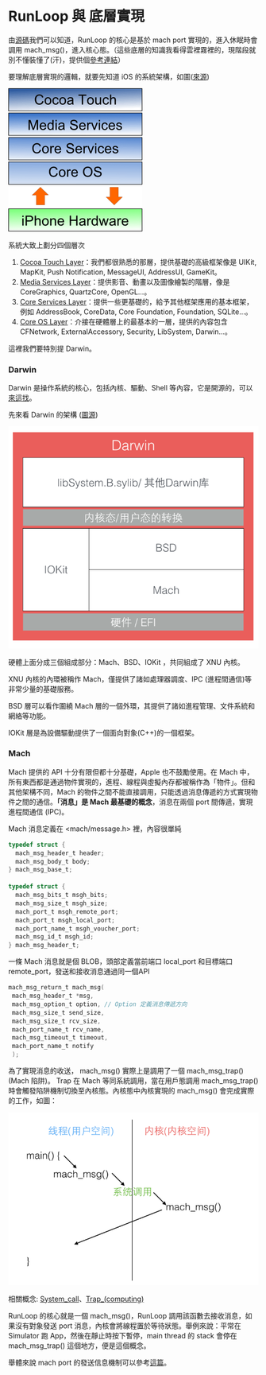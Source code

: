# RunLoop 與 底層實現

由[源碼](https://opensource.apple.com/source/CF/CF-855.17/CFRunLoop.c)我們可以知道，RunLoop 的核心是基於 mach port 實現的，進入休眠時會調用 mach\_msg\(\)，進入核心態。（這些底層的知識我看得雲裡霧裡的，現階段就別不懂裝懂了\(汗\)，提供個[參考連結](https://www.jianshu.com/p/85e931636f27)）

要理解底層實現的邏輯，就要先知道 iOS 的系統架構，如圖\([來源](https://blog.ibireme.com/2015/05/18/runloop/)\)

![](.gitbook/assets/xiphone_os_architecture.png.pagespeed.ic.bt8hfmeqsq.webp)

系統大致上劃分四個層次

1. [Cocoa Touch Layer](https://www.techotopia.com/index.php/The_iPhone_OS_Cocoa_Touch_Layer)：我們都很熟悉的那層，提供基礎的高級框架像是 UIKit, MapKit, Push Notification, MessageUI, AddressUI, GameKit。
2. [Media Services Layer](https://www.techotopia.com/index.php/The_iPhone_OS_Media_Layer)：提供影音、動畫以及圖像繪製的階層，像是 CoreGraphics, QuartzCore, OpenGL...。
3. [Core Services Layer](https://www.techotopia.com/index.php/The_iPhone_OS_Core_Services_Layer)：提供一些更基礎的，給予其他框架應用的基本框架，例如 AddressBook, CoreData, Core Foundation, Foundation, SQLite...。
4. [Core OS Layer](https://www.techotopia.com/index.php/The_iPhone_OS_Core_OS_Layer)：介接在硬體層上的最基本的一層，提供的內容包含 CFNetwork, ExternalAccessory, Security,  LibSystem, Darwin...。

這裡我們要特別提 Darwin。

### Darwin

Darwin 是操作系統的核心，包括內核、驅動、Shell 等內容，它是開源的，可以[來這找](https://github.com/apple/darwin-xnu)。

先來看 Darwin 的架構 \([圖源](https://blog.ibireme.com/2015/05/18/runloop/)\)

![](.gitbook/assets/runloop_4.png)

硬體上面分成三個組成部分：Mach、BSD、IOKit ，共同組成了 XNU 內核。

XNU 內核的內環被稱作 Mach，僅提供了諸如處理器調度、IPC \(進程間通信\)等非常少量的基礎服務。  


BSD 層可以看作圍繞 Mach 層的一個外環，其提供了諸如進程管理、文件系統和網絡等功能。  


IOKit 層是為設備驅動提供了一個面向對象\(C++\)的一個框架。  


### Mach

Mach 提供的 API 十分有限但都十分基礎，Apple 也不鼓勵使用。在 Mach 中，所有東西都是通過物件實現的，進程、線程與虛擬內存都被稱作為「物件」。但和其他架構不同，Mach 的物件之間不能直接調用，只能透過消息傳遞的方式實現物件之間的通信。**「消息」是 Mach 最基礎的概念**，消息在兩個 port 間傳遞，實現進程間通信 \(IPC\)。

Mach 消息定義在 &lt;mach/message.h&gt; 裡，內容很單純

```c
typedef struct {
  mach_msg_header_t header;
  mach_msg_body_t body;
} mach_msg_base_t;

typedef struct {
  mach_msg_bits_t msgh_bits;
  mach_msg_size_t msgh_size;
  mach_port_t msgh_remote_port;
  mach_port_t msgh_local_port;
  mach_port_name_t msgh_voucher_port;
  mach_msg_id_t msgh_id;
} mach_msg_header_t;
```

一條 Mach 消息就是個 BLOB，頭部定義當前端口 local\_port 和目標端口 remote\_port，發送和接收消息通過同一個API

```c
mach_msg_return_t mach_msg(
 mach_msg_header_t *msg,
 mach_msg_option_t option, // Option 定義消息傳遞方向
 mach_msg_size_t send_size,
 mach_msg_size_t rcv_size,
 mach_port_name_t rcv_name,
 mach_msg_timeout_t timeout,
 mach_port_name_t notify
 );
```

為了實現消息的收送， mach\_msg\(\) 實際上是調用了一個 mach\_msg\_trap\(\) \(Mach 陷阱\)。 Trap 在 Mach 等同系統調用，當在用戶態調用 mach\_msg\_trap\(\) 時會觸發陷阱機制切換至內核態。內核態中內核實現的 mach\_msg\(\) 會完成實際的工作，如圖：

![](.gitbook/assets/runloop_5.png)

相關概念: [System\_call](https://en.wikipedia.org/wiki/System_call)、[Trap\_\(computing\)](https://en.wikipedia.org/wiki/Trap_%28computing%29)

RunLoop 的核心就是一個 mach\_msg\(\)，RunLoop 調用該函數去接收消息，如果沒有對象發送 port 消息，內核會將線程置於等待狀態。舉例來說：平常在 Simulator 跑 App，然後在靜止時按下暫停，main thread 的 stack 會停在 mach\_msg\_trap\(\) 這個地方，便是這個概念。

舉體來說 mach port 的發送信息機制可以參考[這篇](http://nshipster.com/inter-process-communication/)。

